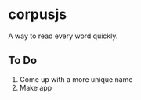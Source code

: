 # corpusjs

A way to read every word quickly.

## To Do

1. Come up with a more unique name
1. Make app